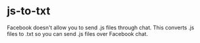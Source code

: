 # js-to-txt
Facebook doesn't allow you to send .js files through chat. This converts .js files to .txt so you can send .js files over Facebook chat.
